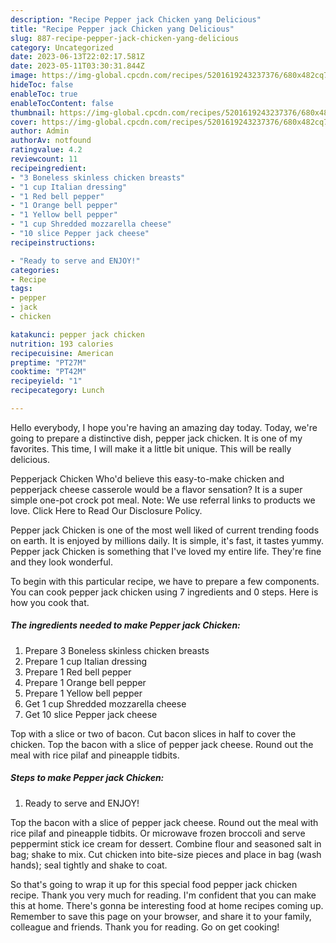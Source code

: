 ```yaml
---
description: "Recipe Pepper jack Chicken yang Delicious"
title: "Recipe Pepper jack Chicken yang Delicious"
slug: 887-recipe-pepper-jack-chicken-yang-delicious
category: Uncategorized
date: 2023-06-13T22:02:17.581Z
date: 2023-05-11T03:30:31.844Z
image: https://img-global.cpcdn.com/recipes/5201619243237376/680x482cq70/pepper-jack-chicken-recipe-main-photo.jpg
hideToc: false
enableToc: true
enableTocContent: false
thumbnail: https://img-global.cpcdn.com/recipes/5201619243237376/680x482cq70/pepper-jack-chicken-recipe-main-photo.jpg
cover: https://img-global.cpcdn.com/recipes/5201619243237376/680x482cq70/pepper-jack-chicken-recipe-main-photo.jpg
author: Admin
authorAv: notfound
ratingvalue: 4.2
reviewcount: 11
recipeingredient:
- "3 Boneless skinless chicken breasts"
- "1 cup Italian dressing"
- "1 Red bell pepper"
- "1 Orange bell pepper"
- "1 Yellow bell pepper"
- "1 cup Shredded mozzarella cheese"
- "10 slice Pepper jack cheese"
recipeinstructions:

- "Ready to serve and ENJOY!"
categories:
- Recipe
tags:
- pepper
- jack
- chicken

katakunci: pepper jack chicken 
nutrition: 193 calories
recipecuisine: American
preptime: "PT27M"
cooktime: "PT42M"
recipeyield: "1"
recipecategory: Lunch

---
```



Hello everybody, I hope you're having an amazing day today. Today, we're going to prepare a distinctive dish, pepper jack chicken. It is one of my favorites. This time, I will make it a little bit unique. This will be really delicious.

Pepperjack Chicken Who&#39;d believe this easy-to-make chicken and pepperjack cheese casserole would be a flavor sensation? It is a super simple one-pot crock pot meal. Note: We use referral links to products we love. Click Here to Read Our Disclosure Policy.

Pepper jack Chicken is one of the most well liked of current trending foods on earth. It is enjoyed by millions daily. It is simple, it's fast, it tastes yummy. Pepper jack Chicken is something that I've loved my entire life. They're fine and they look wonderful.


To begin with this particular recipe, we have to prepare a few components. You can cook pepper jack chicken using 7 ingredients and 0 steps. Here is how you cook that.

<!--inarticleads1-->

##### The ingredients needed to make Pepper jack Chicken:

1. Prepare 3 Boneless skinless chicken breasts
1. Prepare 1 cup Italian dressing
1. Prepare 1 Red bell pepper
1. Prepare 1 Orange bell pepper
1. Prepare 1 Yellow bell pepper
1. Get 1 cup Shredded mozzarella cheese
1. Get 10 slice Pepper jack cheese


Top with a slice or two of bacon. Cut bacon slices in half to cover the chicken. Top the bacon with a slice of pepper jack cheese. Round out the meal with rice pilaf and pineapple tidbits. 

<!--inarticleads2-->

##### Steps to make Pepper jack Chicken:


1. Ready to serve and ENJOY!

Top the bacon with a slice of pepper jack cheese. Round out the meal with rice pilaf and pineapple tidbits. Or microwave frozen broccoli and serve peppermint stick ice cream for dessert. Combine flour and seasoned salt in bag; shake to mix. Cut chicken into bite-size pieces and place in bag (wash hands); seal tightly and shake to coat. 

So that's going to wrap it up for this special food pepper jack chicken recipe. Thank you very much for reading. I'm confident that you can make this at home. There's gonna be interesting food at home recipes coming up. Remember to save this page on your browser, and share it to your family, colleague and friends. Thank you for reading. Go on get cooking!
